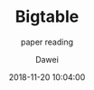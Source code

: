 ---
layout:     post
title:      "Bigtable"
subtitle:   "paper reading"
date:       2018-11-20 10:04:00
author:     "Dawei"
header-img: img/planet_earth_4k.jpg
tags:
    - paper reading
---